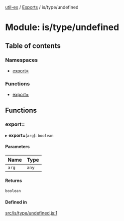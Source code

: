 [util-ex](../README.md) / [Exports](../modules.md) / is/type/undefined

# Module: is/type/undefined

## Table of contents

### Namespaces

- [export&#x3D;](is_type_undefined.export_.md)

### Functions

- [export&#x3D;](is_type_undefined.md#export&#x3D;)

## Functions

### export&#x3D;

▸ **export=**(`arg`): `boolean`

#### Parameters

| Name | Type |
| :------ | :------ |
| `arg` | `any` |

#### Returns

`boolean`

#### Defined in

[src/is/type/undefined.js:1](https://github.com/snowyu/util-ex.js/blob/a11fd0d/src/is/type/undefined.js#L1)
